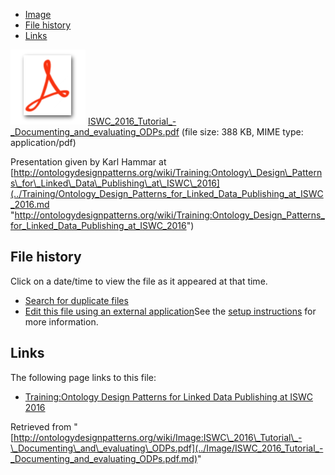 * [Image](../Image/ISWC_2016_Tutorial_-_Documenting_and_evaluating_ODPs.pdf.md#file)
* [File history](../Image/ISWC_2016_Tutorial_-_Documenting_and_evaluating_ODPs.pdf.md#filehistory)
* [Links](../Image/ISWC_2016_Tutorial_-_Documenting_and_evaluating_ODPs.pdf.md#filelinks)

[![](../skins/common/images/icons/fileicon-pdf.png)](../Image/ISWC_2016_Tutorial_-_Documenting_and_evaluating_ODPs.pdf.md "ISWC 2016 Tutorial - Documenting and evaluating ODPs.pdf")
[ISWC\_2016\_Tutorial\_-\_Documenting\_and\_evaluating\_ODPs.pdf](../images/5/5b/ISWC_2016_Tutorial_-_Documenting_and_evaluating_ODPs.pdf "ISWC 2016 Tutorial - Documenting and evaluating ODPs.pdf")‎  (file size: 388 KB, MIME type: application/pdf)




Presentation given by Karl Hammar at [http://ontologydesignpatterns.org/wiki/Training:Ontology\_Design\_Patterns\_for\_Linked\_Data\_Publishing\_at\_ISWC\_2016](../Training/Ontology_Design_Patterns_for_Linked_Data_Publishing_at_ISWC_2016.md "http://ontologydesignpatterns.org/wiki/Training:Ontology_Design_Patterns_for_Linked_Data_Publishing_at_ISWC_2016")




## File history

Click on a date/time to view the file as it appeared at that time.



  
* [Search for duplicate files](http://ontologydesignpatterns.org/wiki/Special:FileDuplicateSearch/ISWC_2016_Tutorial_-_Documenting_and_evaluating_ODPs.pdf "Special:FileDuplicateSearch/ISWC 2016 Tutorial - Documenting and evaluating ODPs.pdf")
* [Edit this file using an external application](http://ontologydesignpatterns.org/wiki/index.php?title=Image:ISWC_2016_Tutorial_-_Documenting_and_evaluating_ODPs.pdf&action=edit&externaledit=true&mode=file "Image:ISWC 2016 Tutorial - Documenting and evaluating ODPs.pdf")See the [setup instructions](http://www.mediawiki.org/wiki/Manual:External_editors "http://www.mediawiki.org/wiki/Manual:External_editors") for more information.

## Links



The following page links to this file:


* [Training:Ontology Design Patterns for Linked Data Publishing at ISWC 2016](../Training/Ontology_Design_Patterns_for_Linked_Data_Publishing_at_ISWC_2016.md "Training:Ontology Design Patterns for Linked Data Publishing at ISWC 2016")


Retrieved from "[http://ontologydesignpatterns.org/wiki/Image:ISWC\_2016\_Tutorial\_-\_Documenting\_and\_evaluating\_ODPs.pdf](../Image/ISWC_2016_Tutorial_-_Documenting_and_evaluating_ODPs.pdf.md)"